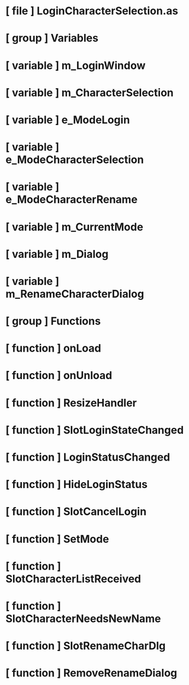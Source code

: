# [ file ] LoginCharacterSelection.as

# [ group ] Variables

# [ variable ] m_LoginWindow

# [ variable ] m_CharacterSelection

# [ variable ] e_ModeLogin

# [ variable ] e_ModeCharacterSelection

# [ variable ] e_ModeCharacterRename

# [ variable ] m_CurrentMode

# [ variable ] m_Dialog

# [ variable ] m_RenameCharacterDialog

# [ group ] Functions

# [ function ] onLoad

# [ function ] onUnload

# [ function ] ResizeHandler

# [ function ] SlotLoginStateChanged

# [ function ] LoginStatusChanged

# [ function ] HideLoginStatus

# [ function ] SlotCancelLogin

# [ function ] SetMode

# [ function ] SlotCharacterListReceived

# [ function ] SlotCharacterNeedsNewName

# [ function ] SlotRenameCharDlg

# [ function ] RemoveRenameDialog

